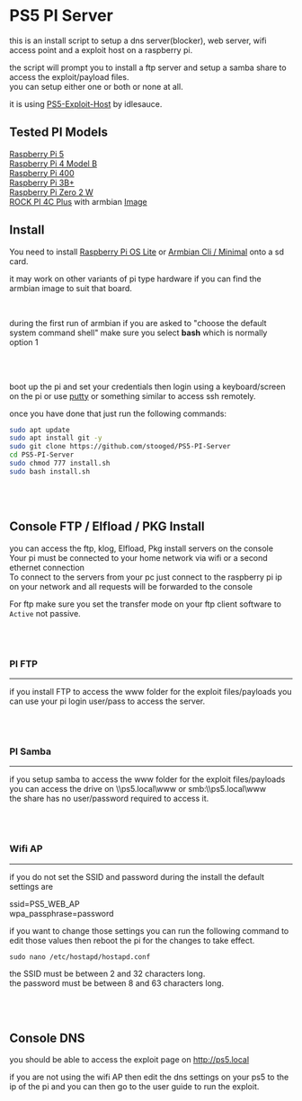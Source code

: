 # PS5 PI Server


this is an install script to setup a dns server(blocker), web server, wifi access point and a exploit host on a raspberry pi.<br>

the script will prompt you to install a ftp server and setup a samba share to access the exploit/payload files.<br>
you can setup either one or both or none at all.<br>


it is using <a href=https://github.com/idlesauce/PS5-Exploit-Host>PS5-Exploit-Host</a> by idlesauce.



## Tested PI Models

<a href=https://www.raspberrypi.com/products/raspberry-pi-5/>Raspberry Pi 5</a><br>
<a href=https://www.raspberrypi.com/products/raspberry-pi-4-model-b/>Raspberry Pi 4 Model B</a><br>
<a href=https://www.raspberrypi.com/products/raspberry-pi-400/>Raspberry Pi 400</a><br>
<a href=https://www.raspberrypi.com/products/raspberry-pi-3-model-b-plus/>Raspberry Pi 3B+</a><br>
<a href=https://www.raspberrypi.com/products/raspberry-pi-zero-2-w/>Raspberry Pi Zero 2 W</a><br>
<a href=https://wiki.radxa.com/Rock4/4cplus>ROCK PI 4C Plus</a> with armbian <a href=https://imola.armbian.com/archive/rockpi-4cplus/archive/Armbian_23.11.1_Rockpi-4cplus_bookworm_current_6.1.63.img.xz>Image</a><br>

## Install

You need to install <a href=https://www.raspberrypi.com/software/operating-systems/>Raspberry Pi OS Lite</a> or <a href="https://www.armbian.com/">Armbian Cli / Minimal</a> onto a sd card.<br>


it may work on other variants of pi type hardware if you can find the armbian image to suit that board.

<br>

during the first run of armbian if you are asked to "choose the default system command shell" make sure you select <b>bash</b> which is normally option 1

<br><br>

boot up the pi and set your credentials then login using a keyboard/screen on the pi or use <a href=http://putty.org>putty</a> or something similar to access ssh remotely.


once you have done that just run the following commands:
<br>


```sh
sudo apt update
sudo apt install git -y
sudo git clone https://github.com/stooged/PS5-PI-Server
cd PS5-PI-Server
sudo chmod 777 install.sh
sudo bash install.sh

```


<br><br>


## Console FTP / Elfload / PKG Install

you can access the ftp, klog, Elfload, Pkg install servers on the console<br>
Your pi must be connected to your home network via wifi or a second ethernet connection<br>
To connect to the servers from your pc just connect to the raspberry pi ip on your network and all requests will be forwarded to the console<br>

For ftp make sure you set the transfer mode on your ftp client software to `Active` not passive.<br>

<br><br>


### PI FTP
<hr>

if you install FTP to access the www folder for the exploit files/payloads you can use your pi login user/pass to access the server.<br>

<br><br>


### PI Samba
<hr>

if you setup samba to access the www folder for the exploit files/payloads you can access the drive on \\\ps5.local\www or smb:\\\ps5.local\www<br>
the share has no user/password required to access it.

<br><br>


### Wifi AP
<hr>

if you do not set the SSID and password during the install the default settings are<br>

ssid=PS5_WEB_AP<br>
wpa_passphrase=password<br>

if you want to change those settings you can run the following command to edit those values then reboot the pi for the changes to take effect.


```
sudo nano /etc/hostapd/hostapd.conf
```

the SSID must be between 2 and 32 characters long.<br>
the password must be between 8 and 63 characters long.

<br><br>


## Console DNS

you should be able to access the exploit page on http://ps5.local

if you are not using the wifi AP then edit the dns settings on your ps5 to the ip of the pi and you can then go to the user guide to run the exploit.

